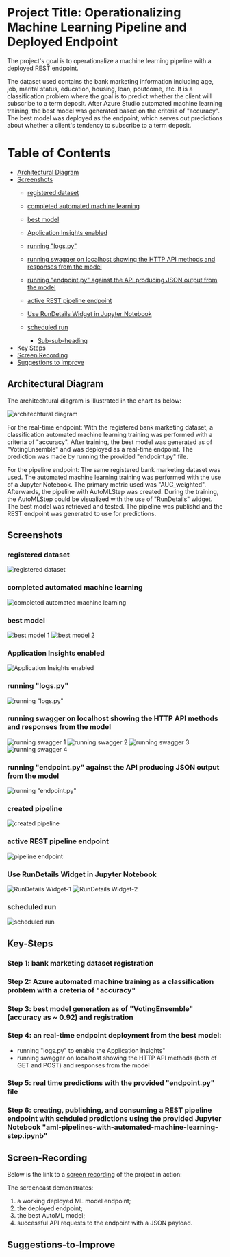 # Project Title: Operationalizing Machine Learning Pipeline and Deployed Endpoint

The project's goal is to operationalize a machine learning pipeline with a deployed REST endpoint. 

The dataset used contains the bank marketing information including age, job, marital status, education, housing, loan, poutcome, etc. It is a classification problem where the goal is to predict whether the client will subscribe to a term deposit. After Azure Studio automated machine learning training, the best model was generated based on the criteria of "accuracy". The best model was deployed as the endpoint, which serves out predictions about whether a client's tendency to subscribe to a term deposit. 

# Table of Contents
<!--ts-->
- [Architectural Diagram](#architectural-diagram)
- [Screenshots](#screenshots)
  * [registered dataset](#registered-dataset)
  * [completed automated machine learning ](#completed-automated-machine-learning )
  * [best model](#best-model)
  * [Application Insights enabled](#Application-Insights-enabled)
  * [running "logs.py"](#running-"logs.py")
  * [running swagger on localhost showing the HTTP API methods and responses from the model](#running-swagger-on-localhost-showing-the-HTTP-API-methods-and-responses-from-the-model)
  * [running "endpoint.py" against the API producing JSON output from the model](#running-"endpoint.py"-against-the-API-producing-JSON-output-from-the-model)
  * [active REST pipeline endpoint](#active-REST-pipeline-endpoint)
  * [Use RunDetails Widget in Jupyter Notebook](#use-rundetails-widget-in-jupyter-notebook)
  * [scheduled run](#scheduled-run)

  
  
    + [Sub-sub-heading](#sub-sub-heading-1)
- [Key Steps](#key-steps)
- [Screen Recording](#screen-recording)
- [Suggestions to Improve](#suggestions-to-improve)
 
<!--te-->  

    
## Architectural Diagram

The architechtural diagram is illustrated in the chart as below:

![architechtural diagram](https://github.com/tanglijhu/nd00333_AZMLND_operationalizing_ML_project/blob/main/img/Architectural-Diagram.png?raw=true)

For the real-time endpoint: 
With the registered bank marketing dataset, a classification automated machine learning training was performed with a criteria of "accuracy". 
After training, the best model was generated as of "VotingEnsemble" and was deployed as a real-time endpoint. 
The prediction was made by running the provided "endpoint.py" file. 

For the pipeline endpoint: 
The same registered bank marketing dataset was used. The automated machine learning training was performed with the use of a Jupyter Notebook. The primary metric used was "AUC_weighted". 
Afterwards, the pipeline with AutoMLStep was created. During the training, the AutoMLStep could be visualized with the use of "RunDetails" widget. 
The best model was retrieved and tested. 
The pipeline was publishd and the REST endpoint was generated to use for predictions. 

## Screenshots

### registered dataset
![registered dataset](https://github.com/tanglijhu/nd00333_AZMLND_operationalizing_ML_project/blob/main/img/registered%20datasets_new.PNG?raw=true)

### completed automated machine learning 
![completed automated machine learning ](https://github.com/tanglijhu/nd00333_AZMLND_operationalizing_ML_project/blob/main/img/auto-ml-completed_new.PNG?raw=true)

### best model
![best model 1](https://github.com/tanglijhu/nd00333_AZMLND_operationalizing_ML_project/blob/main/img/best%20model%20-%201_new.PNG?raw=true)
![best model 2](https://github.com/tanglijhu/nd00333_AZMLND_operationalizing_ML_project/blob/main/img/best%20model%20-%202_new.PNG?raw=true)

### Application Insights enabled 
![Application Insights enabled](https://github.com/tanglijhu/nd00333_AZMLND_operationalizing_ML_project/blob/main/img/endpoint-after-running-log-file_new.PNG?raw=true)

### running "logs.py"
![running "logs.py"](https://github.com/tanglijhu/nd00333_AZMLND_operationalizing_ML_project/blob/main/img/running-logs-file_new.PNG?raw=true)

### running swagger on localhost showing the HTTP API methods and responses from the model
![running swagger 1](https://github.com/tanglijhu/nd00333_AZMLND_operationalizing_ML_project/blob/main/img/swagger-running-get_new.PNG?raw=true)
![running swagger 2](https://github.com/tanglijhu/nd00333_AZMLND_operationalizing_ML_project/blob/main/img/swagger-running-get-1_new.PNG?raw=true)
![running swagger 3](https://github.com/tanglijhu/nd00333_AZMLND_operationalizing_ML_project/blob/main/img/swagger-running-post_new.PNG?raw=true)
![running swagger 4](https://github.com/tanglijhu/nd00333_AZMLND_operationalizing_ML_project/blob/main/img/swagger-running-post-1_new.PNG?raw=true)

### running "endpoint.py" against the API producing JSON output from the model
![running "endpoint.py"](https://github.com/tanglijhu/nd00333_AZMLND_operationalizing_ML_project/blob/main/img/running-endpoint_new.PNG?raw=true)

### created pipeline
![created pipeline](https://github.com/tanglijhu/nd00333_AZMLND_operationalizing_ML_project/blob/main/img/pipeline-created_new.PNG?raw=true)

### active REST pipeline endpoint
![pipeline endpoint](https://github.com/tanglijhu/nd00333_AZMLND_operationalizing_ML_project/blob/main/img/active-rest-pipeline-endpoint_new.PNG?raw=true)

### Use RunDetails Widget in Jupyter Notebook
![RunDetails Widget-1](https://github.com/tanglijhu/nd00333_AZMLND_operationalizing_ML_project/blob/main/img/RunDetails-Widget-1_new.PNG?raw=true)
![RunDetails Widget-2](https://github.com/tanglijhu/nd00333_AZMLND_operationalizing_ML_project/blob/main/img/RunDetails-Widget-2_new.PNG?raw=true)

### scheduled run
![scheduled run](https://github.com/tanglijhu/nd00333_AZMLND_operationalizing_ML_project/blob/main/img/scheduled-run-pipeline-rest-endpoint_new.PNG?raw=true)


## Key-Steps

### Step 1: bank marketing dataset registration

### Step 2: Azure automated machine training as a classification problem with a creteria of "accuracy"

### Step 3: best model generation as of "VotingEnsemble" (accuracy as ~ 0.92) and registration

### Step 4: an real-time endpoint deployment from the best model:

- running "logs.py" to enable the Application Insights" 
- running swagger on localhost showing the HTTP API methods (both of GET and POST) and responses from the model

### Step 5: real time predictions with the provided "endpoint.py" file

### Step 6: creating, publishing, and consuming a REST pipeline endpoint with schduled predictions using the provided Jupyter Notebook "aml-pipelines-with-automated-machine-learning-step.ipynb"

## Screen-Recording

Below is the link to a [screen recording](https://youtu.be/f7VzVPqbxpY) of the project in action: 

The screencast demonstrates:
1) a working deployed ML model endpoint;
2) the deployed endpoint;
3) the best AutoML model;
4) successful API requests to the endpoint with a JSON payload. 

## Suggestions-to-Improve


